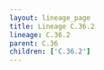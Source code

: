 ```yaml
---
layout: lineage_page
title: Lineage C.36.2
lineage: C.36.2
parent: C.36
children: ['C.36.2']
---
```


